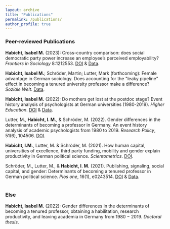 ```yaml
---
layout: archive
title: "Publications"
permalink: /publications/
author_profile: true
---
```

<h3>Peer-reviewed Publications</h3>

<b>Habicht, Isabel M.</b> (2023): Cross-country comparison: does social democratic party power increase an employee’s perceived employability? <i>Frontiers in Sociology</i> 8:1212553. <a href="https://doi.org/10.3389/fsoc.2023.1212553">DOI</a> & <a href="https://osf.io/xfndq/">Data</a>.

<b>Habicht, Isabel M.</b>; Schröder, Martin; Lutter, Mark (forthcoming): Female advantage in German sociology. Does accounting for the "leaky pipeline" effect in becoming a tenured university professor make a difference? <i>Soziale Welt</i>. <a href="https://osf.io/ev8mx/">Data</a>. 

<b>Habicht, Isabel M.</b> (2022): Do mothers get lost at the postdoc stage? Event history analysis of psychologists at German universities (1980-2019). <i>Higher Education</i>. <a href="https://doi.org/10.1007/s10734-022-00949-y">DOI</a> & <a href="https://osf.io/ev8mx/">Data</a>.

Lutter, M., <b>Habicht, I. M.</b>, & Schröder, M. (2022). Gender differences in the determinants of becoming a professor in Germany. An event history analysis of academic psychologists from 1980 to 2019. <i>Research Policy</i>, 51(6), 104506. <a href="https://doi.org/10.1016/j.respol.2022.104506">DOI</a>. 

<b>Habicht, I.M.</b>, Lutter, M. & Schröder, M. (2021). How human capital, universities of excellence, third party funding, mobility and gender explain productivity in German political science. <i>Scientometrics</i>. <a href="https://doi.org/10.1007/s11192-021-04175-8">DOI</a>. 

Schröder, M., Lutter, M., & <b>Habicht, I. M.</b> (2021). Publishing, signaling, social capital, and gender: Determinants of becoming a tenured professor in German political science. <i>Plos one</i>, 16(1), e0243514. <a href="https://doi.org/10.1371/journal.pone.0243514">DOI</a> & <a href="https://osf.io/afrxk/">Data</a>.
<br>
<br>

<h3>Else</h3>
<b>Habicht, Isabel M.</b> (2022): Gender differences in the determinants of becoming a tenured professor, obtaining a habilitation, research productivity, and leaving academia in Germany from 1980 − 2019. <i>Doctoral thesis</i>.
